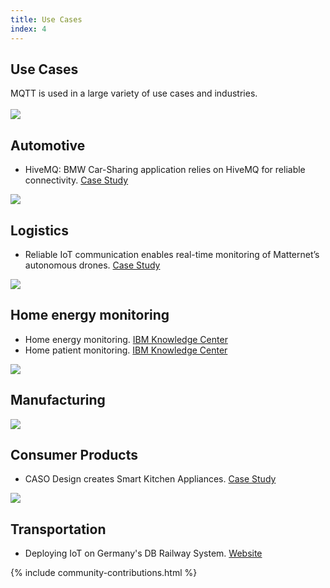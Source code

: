 ```yaml
---
title: Use Cases
index: 4
---
```


<section class="content-floating">
<h1>Use Cases</h1>
MQTT is used in a large variety of use cases and industries. 
<br/><br/>
<section id="use-cases">
   <article class="use-case">
      <img src="{{ '/assets/img/automotive.jpg' | relative_url }}" class="use-case-img">
      <div class="use-case-description">
      <h2>Automotive</h2>
      <ul>
         <li>HiveMQ: BMW Car-Sharing application relies on HiveMQ for reliable connectivity. <a href="https://www.hivemq.com/case-studies/bmw-mobility-services/">Case Study</a>
         </li>
      </ul>
      </div>
   </article>
<!-- Use Case Category -->
   <article class="use-case">
      <img src="{{ '/assets/img/logistics.jpg' | relative_url }}" class="use-case-img">
      <div class="use-case-description">
         <h2>Logistics</h2>
         <ul>
            <li>Reliable IoT communication enables real-time monitoring of Matternet’s autonomous drones. <a href="https://www.hivemq.com/case-studies/matternet/">Case Study</a>
            </li>
         </ul>
      </div>
   </article>
<!-- Use Case Category -->
   <article class="use-case">
      <img src="{{ '/assets/img/smart-home.jpg' | relative_url }}" class="use-case-img">
      <div class="use-case-description">
         <h2>Home energy monitoring</h2>
         <ul>
            <li>Home energy monitoring. <a href="https://www.ibm.com/support/knowledgecenter/en/SSFKSJ_8.0.0/com.ibm.mq.pro.doc/q002790_.htm">IBM Knowledge Center</a>
            </li>
            <li>Home patient monitoring. <a href="https://www.ibm.com/support/knowledgecenter/en/SSFKSJ_8.0.0/com.ibm.mq.pro.doc/q002780_.htm">IBM Knowledge Center</a>
            </li>
         </ul>
      </div>
   </article>
<!-- Use Case Category -->
   <article class="use-case">
      <img src="{{ '/assets/img/manufacturing.jpg' | relative_url }}" class="use-case-img">
      <div class="use-case-description">
         <h2>Manufacturing</h2>
      </div>
   </article>
<!-- Use Case Category -->
   <article class="use-case">
      <img src="{{ '/assets/img/consumer-products.jpg' | relative_url }}" class="use-case-img">
      <div class="use-case-description">
         <h2>Consumer Products</h2>
         <ul>
            <li>CASO Design creates Smart Kitchen Appliances. <a href="https://www.hivemq.com/case-studies/caso/">Case Study</a>
            </li>
         </ul>
      </div>
   </article>
<!-- Use Case Category -->
   <article class="use-case">
      <img src="{{ '/assets/img/transportation.jpg' | relative_url }}" class="use-case-img">
      <div class="use-case-description">
      <h2>Transportation</h2>
      <ul>
         <li>Deploying IoT on Germany's DB Railway System. <a href="https://iot.eclipse.org/community/resources/case-studies/iot-on-railway-systems-db/">Website</a>
         </li>
      </ul>
   </div>
   </article>
</section>
</section>

{% include community-contributions.html %}
